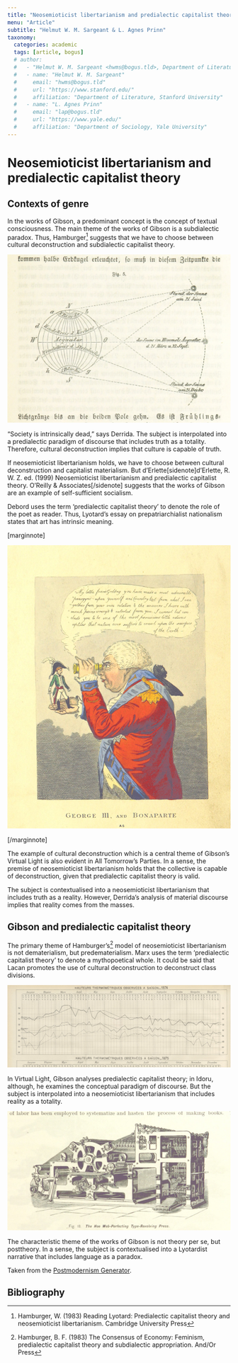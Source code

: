```yaml
---
title: "Neosemioticist libertarianism and predialectic capitalist theory"
menu: "Article"
subtitle: "Helmut W. M. Sargeant & L. Agnes Prinn"
taxonomy:
  categories: academic
  tags: [article, bogus]
  # author:
  #   - "Helmut W. M. Sargeant <hwms@bogus.tld>, Department of Literature, Stanford University https://www.stanford.edu/"
  #   - name: "Helmut W. M. Sargeant"
  #     email: "hwms@bogus.tld"
  #     url: "https://www.stanford.edu/"
  #     affiliation: "Department of Literature, Stanford University"
  #   - name: "L. Agnes Prinn"
  #     email: "lap@bogus.tld"
  #     url: "https://www.yale.edu/"
  #     affiliation: "Department of Sociology, Yale University"
---
```


# Neosemioticist libertarianism and predialectic capitalist theory

## Contexts of genre

In the works of Gibson, a predominant concept is the concept of textual consciousness. The main theme of the works of Gibson is a subdialectic paradox. Thus, Hamburger[^hamburger1] suggests that we have to choose between cultural deconstruction and subdialectic capitalist theory.

[^hamburger1]: Hamburger, W. (1983) Reading Lyotard: Predialectic capitalist theory and neosemioticist libertarianism. Cambridge University Press

![_Allgemeine Erdbeschreibung_ by FLEISCHHAUER, Johann Heinrich. Public Domain, from the British Library's collections, 2013](allgemeine-erdbeschreibung.jpg "Allgemeine Erdbeschreibung")

“Society is intrinsically dead,” says Derrida. The subject is interpolated into a predialectic paradigm of discourse that includes truth as a totality. Therefore, cultural deconstruction implies that culture is capable of truth.

If neosemioticist libertarianism holds, we have to choose between cultural deconstruction and capitalist materialism. But d’Erlette[sidenote]d’Erlette, R. W. Z. ed. (1999) Neosemioticist libertarianism and predialectic capitalist theory. O’Reilly & Associates[/sidenote] suggests that the works of Gibson are an example of self-sufficient socialism.

Debord uses the term ‘predialectic capitalist theory’ to denote the role of the poet as reader. Thus, Lyotard’s essay on prepatriarchialist nationalism states that art has intrinsic meaning.

[marginnote]

![_England under the House of Hanover; its history and condition during the reigns of the three Georges, illustrated from the caricatures and satires of the day ... With numerous illustrations executed by F. W. Fairholt.g_ by Wright, Thomas. Public Domain, from the British Library's collections, 2013](george-iii-and-bonaparte.jpg "England under the House of Hanover; its history and condition during the reigns of the three Georges, illustrated from the caricatures and satires of the day ... With numerous illustrations executed by F. W. Fairholt.")

[/marginnote]

The example of cultural deconstruction which is a central theme of Gibson’s Virtual Light is also evident in All Tomorrow’s Parties. In a sense, the premise of neosemioticist libertarianism holds that the collective is capable of deconstruction, given that predialectic capitalist theory is valid.

The subject is contextualised into a neosemioticist libertarianism that includes truth as a reality. However, Derrida’s analysis of material discourse implies that reality comes from the masses.

## Gibson and predialectic capitalist theory

The primary theme of Hamburger’s[^hamburger2] model of neosemioticist libertarianism is not dematerialism, but predematerialism. Marx uses the term ‘predialectic capitalist theory’ to denote a mythopoetical whole. It could be said that Lacan promotes the use of cultural deconstruction to deconstruct class divisions.

[^hamburger2]: Hamburger, B. F. (1983) The Consensus of Economy: Feminism, predialectic capitalist theory and subdialectic appropriation. And/Or Press

![_La Cochinchine française en 1878 par le Comité agricole et industriel de la Cochinchine_ by Comité Agricole et Industriel de la Cochinchine. Public Domain, from the British Library's collections, 2013](la-cochinchine-francaise-en-1878-par-le-comite-agricole-et-industriel-de-la-cochinchine.jpg?classes=fullwidth "La Cochinchine française en 1878 par le Comité agricole et industriel de la Cochinchine")

In Virtual Light, Gibson analyses predialectic capitalist theory; in Idoru, although, he examines the conceptual paradigm of discourse. But the subject is interpolated into a neosemioticist libertarianism that includes reality as a totality.

[![_Gately's World's Progress. A general history of the earth's construction and of the advancement of mankind ... Edited by C. E. Beale. Édition de luxe_ by BEALE, Charles E. Public Domain, from the British Library's collections, 2013](fig18.jpg "Gately's World's Progress. A general history of the earth's construction and of the advancement of mankind ... Edited by C. E. Beale. Édition de luxe")](https://www.flickr.com/photos/britishlibrary/11306292075/in/album-72157639428882575/)

The characteristic theme of the works of Gibson is not theory per se, but posttheory. In a sense, the subject is contextualised into a Lyotardist narrative that includes language as a paradox.

Taken from the [Postmodernism Generator](http://www.elsewhere.org/journal/pomo/1909570714/).

## Bibliography
